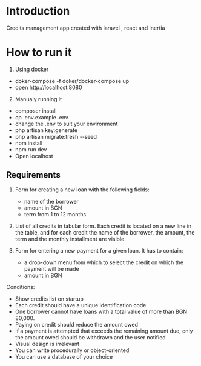 # Introduction

Credits management app created with laravel , react and inertia

# How to run it

1. Using docker

-   doker-compose -f doker/docker-compose up
-   open http://localhost:8080

2. Manualy running it

-   composer install
-   cp .env.example .env
-   change the .env to suit your environment
-   php artisan key:generate
-   php artisan migrate:fresh --seed
-   npm install
-   npm run dev
-   Open localhost

## Requirements

1. Form for creating a new loan with the following fields:

    - name of the borrower
    - amount in BGN
    - term from 1 to 12 months

2. List of all credits in tabular form. Each credit is located on a new line in the table, and for each credit the name of the borrower, the amount, the term and the monthly installment are visible.

3. Form for entering a new payment for a given loan. It has to contain:
    - a drop-down menu from which to select the credit on which the payment will be made
    - amount in BGN

Conditions:

-   Show credits list on startup
-   Each credit should have a unique identification code
-   One borrower cannot have loans with a total value of more than BGN 80,000.
-   Paying on credit should reduce the amount owed
-   If a payment is attempted that exceeds the remaining amount due, only the amount owed should be withdrawn and the user notified
-   Visual design is irrelevant
-   You can write procedurally or object-oriented
-   You can use a database of your choice
